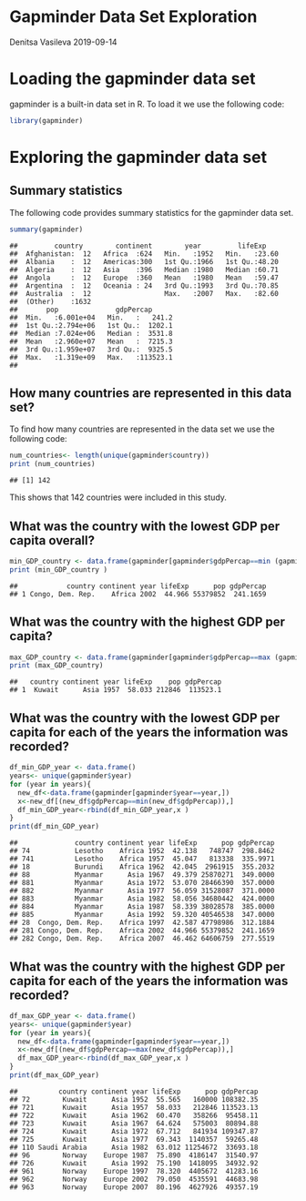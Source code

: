 Gapminder Data Set Exploration
================
Denitsa Vasileva
2019-09-14

Loading the gapminder data set
==============================

gapminder is a built-in data set in R. To load it we use the following code:

``` r
library(gapminder)
```

Exploring the gapminder data set
================================

Summary statistics
------------------

The following code provides summary statistics for the gapminder data set.

``` r
summary(gapminder)
```

    ##         country        continent        year         lifeExp     
    ##  Afghanistan:  12   Africa  :624   Min.   :1952   Min.   :23.60  
    ##  Albania    :  12   Americas:300   1st Qu.:1966   1st Qu.:48.20  
    ##  Algeria    :  12   Asia    :396   Median :1980   Median :60.71  
    ##  Angola     :  12   Europe  :360   Mean   :1980   Mean   :59.47  
    ##  Argentina  :  12   Oceania : 24   3rd Qu.:1993   3rd Qu.:70.85  
    ##  Australia  :  12                  Max.   :2007   Max.   :82.60  
    ##  (Other)    :1632                                                
    ##       pop              gdpPercap       
    ##  Min.   :6.001e+04   Min.   :   241.2  
    ##  1st Qu.:2.794e+06   1st Qu.:  1202.1  
    ##  Median :7.024e+06   Median :  3531.8  
    ##  Mean   :2.960e+07   Mean   :  7215.3  
    ##  3rd Qu.:1.959e+07   3rd Qu.:  9325.5  
    ##  Max.   :1.319e+09   Max.   :113523.1  
    ## 

How many countries are represented in this data set?
----------------------------------------------------

To find how many countries are represented in the data set we use the following code:

``` r
num_countries<- length(unique(gapminder$country))
print (num_countries)
```

    ## [1] 142

This shows that 142 countries were included in this study.

What was the country with the lowest GDP per capita overall?
------------------------------------------------------------

``` r
min_GDP_country <- data.frame(gapminder[gapminder$gdpPercap==min (gapminder$gdpPercap),])
print (min_GDP_country )
```

    ##            country continent year lifeExp      pop gdpPercap
    ## 1 Congo, Dem. Rep.    Africa 2002  44.966 55379852  241.1659

What was the country with the highest GDP per capita?
-----------------------------------------------------

``` r
max_GDP_country <- data.frame(gapminder[gapminder$gdpPercap==max (gapminder$gdpPercap),])
print (max_GDP_country)
```

    ##   country continent year lifeExp    pop gdpPercap
    ## 1  Kuwait      Asia 1957  58.033 212846  113523.1

What was the country with the lowest GDP per capita for each of the years the information was recorded?
-------------------------------------------------------------------------------------------------------

``` r
df_min_GDP_year <- data.frame()
years<- unique(gapminder$year)
for (year in years){
  new_df<-data.frame(gapminder[gapminder$year==year,])
  x<-new_df[(new_df$gdpPercap==min(new_df$gdpPercap)),]
  df_min_GDP_year<-rbind(df_min_GDP_year,x )
}
print(df_min_GDP_year)
```

    ##              country continent year lifeExp      pop gdpPercap
    ## 74           Lesotho    Africa 1952  42.138   748747  298.8462
    ## 741          Lesotho    Africa 1957  45.047   813338  335.9971
    ## 18           Burundi    Africa 1962  42.045  2961915  355.2032
    ## 88           Myanmar      Asia 1967  49.379 25870271  349.0000
    ## 881          Myanmar      Asia 1972  53.070 28466390  357.0000
    ## 882          Myanmar      Asia 1977  56.059 31528087  371.0000
    ## 883          Myanmar      Asia 1982  58.056 34680442  424.0000
    ## 884          Myanmar      Asia 1987  58.339 38028578  385.0000
    ## 885          Myanmar      Asia 1992  59.320 40546538  347.0000
    ## 28  Congo, Dem. Rep.    Africa 1997  42.587 47798986  312.1884
    ## 281 Congo, Dem. Rep.    Africa 2002  44.966 55379852  241.1659
    ## 282 Congo, Dem. Rep.    Africa 2007  46.462 64606759  277.5519

What was the country with the highest GDP per capita for each of the years the information was recorded?
--------------------------------------------------------------------------------------------------------

``` r
df_max_GDP_year <- data.frame()
years<- unique(gapminder$year)
for (year in years){
  new_df<-data.frame(gapminder[gapminder$year==year,])
  x<-new_df[(new_df$gdpPercap==max(new_df$gdpPercap)),]
  df_max_GDP_year<-rbind(df_max_GDP_year,x )
}
print(df_max_GDP_year)
```

    ##          country continent year lifeExp      pop gdpPercap
    ## 72        Kuwait      Asia 1952  55.565   160000 108382.35
    ## 721       Kuwait      Asia 1957  58.033   212846 113523.13
    ## 722       Kuwait      Asia 1962  60.470   358266  95458.11
    ## 723       Kuwait      Asia 1967  64.624   575003  80894.88
    ## 724       Kuwait      Asia 1972  67.712   841934 109347.87
    ## 725       Kuwait      Asia 1977  69.343  1140357  59265.48
    ## 110 Saudi Arabia      Asia 1982  63.012 11254672  33693.18
    ## 96        Norway    Europe 1987  75.890  4186147  31540.97
    ## 726       Kuwait      Asia 1992  75.190  1418095  34932.92
    ## 961       Norway    Europe 1997  78.320  4405672  41283.16
    ## 962       Norway    Europe 2002  79.050  4535591  44683.98
    ## 963       Norway    Europe 2007  80.196  4627926  49357.19
